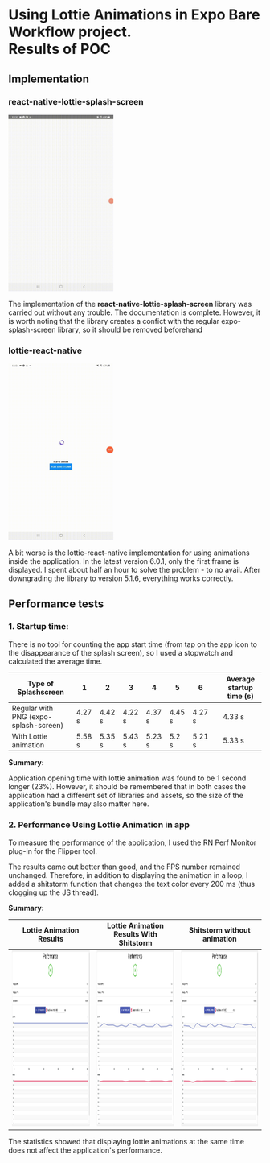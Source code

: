 # Using Lottie Animations in Expo Bare Workflow project.<br />Results of POC 

## Implementation

### react-native-lottie-splash-screen

<img src="https://github.com/jaroslawkrol-tivix/lottie-poc/blob/master/results/splashscreen.gif?raw=true" height="350">

The implementation of the **react-native-lottie-splash-screen** library was carried out without any trouble. The documentation is complete. However, it is worth noting that the library creates a confict with the regular expo-splash-screen library, so it should be removed beforehand

### lottie-react-native

<img src="https://github.com/jaroslawkrol-tivix/lottie-poc/blob/master/results/in_app_animation.gif?raw=true" height="350">


A bit worse is the lottie-react-native implementation for using animations inside the application. In the latest version 6.0.1, only the first frame is displayed. I spent about half an hour to solve the problem - to no avail. After downgrading the library to version 5.1.6, everything works correctly.

## Performance tests 

### 1. Startup time:

There is no tool for counting the app start time (from tap on the app icon to the disappearance of the splash screen), so I used a stopwatch and calculated the average time.

| Type of Splashscreen | 1  | 2 | 3 | 4 | 5 | 6 |  | Average startup time (s) |
| ------ | ------ | ------ | ------ | ------ | ------ | ------ | ------ | ------ |
| Regular with PNG (expo-splash-screen) | 4.27 s | 4.42 s | 4.22 s | 4.37 s | 4.45 s | 4.27 s |  | 4.33 s |
| With Lottie animation  |  5.58 s | 5.35 s | 5.43 s | 5.23 s | 5.2 s | 5.21 s |  | 5.33 s |

**Summary:**

Application opening time with lottie animation was found to be 1 second longer (23%). However, it should be remembered that in both cases the application had a different set of libraries and assets, so the size of the application's bundle may also matter here.

### 2. Performance Using Lottie Animation in app 

To measure the performance of the application, I used the RN Perf Monitor plug-in for the Flipper tool.

The results came out better than good, and the FPS number remained unchanged. Therefore, in addition to displaying the animation in a loop, I added a shitstorm function that changes the text color every 200 ms (thus clogging up the JS thread).

**Summary:**

| Lottie Animation Results | Lottie Animation Results With Shitstorm | Shitstorm without animation |
| ------ | ------ | ------ |
| <img src="https://github.com/jaroslawkrol-tivix/lottie-poc/blob/master/results/lottie-animation.png?raw=true" height="350"> | <img src="https://github.com/jaroslawkrol-tivix/lottie-poc/blob/master/results/lottie-animation-with-shitstorm.png?raw=true" height="350"> | <img src="https://github.com/jaroslawkrol-tivix/lottie-poc/blob/master/results/only-shitstorm.png?raw=true" height="350"> |

The statistics showed that displaying lottie animations at the same time does not affect the application's performance.


